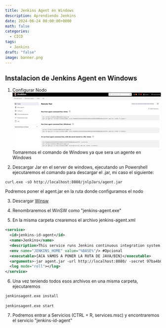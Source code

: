 ```yaml
---
title: Jenkins Agent en Windows
description: Aprendiendo Jenkins
date: 2024-06-24 00:00:00+0000
math: false
categories:
  - CICD
tags:
  - Jenkins
draft: "false"
image: banner.png
---
```


## Instalacion de Jenkins Agent en Windows

1. Configurar Nodo
![Nodo Portal](image.png)
Tomaremos el comando de Windows ya que sera un agente en Windows

2. Descargar Jar en el server de windows, ejecutando un Powershell ejecutaremos el comando para descargar el .jar, mi caso el siguiente: 
~~~
curl.exe -sO http://localhost:8080/jnlpJars/agent.jar
~~~

Podremos poner el agent.jar en la ruta donde configuramos el nodo

3. Descargar [Winsw](https://github.com/winsw/winsw/releases)

4. Renombraremos el WinSW como "jenkins-agent.exe"

5. En la misma carpeta crearemos el archivo jenkins-agent.xml
~~~XML
<service>
  <id>jenkins-id-agent</id>
  <name>Jenkins</name>
  <description>This service runs Jenkins continuous integration system.</description>
  <env name="JENKINS_HOME" value="%BASE%"/> #Opcional
  <executable>{ACA VAMOS A PONER LA RUTA DE JAVA/BIN}</executable>
  <arguments>-jar agent.jar -url http://localhost:8080/ -secret 97ba4b0e2c1fa1ba399f6812a624a601392cbef84f97d660966a8bca7a177ff6 -name Test -workDir "C:/Jenkins/"</arguments>
  <log mode="roll"></log>
</service>
~~~

6. Una vez teniendo todos esos archivos en una misma carpeta, ejecutaremos
~~~SHELL
jenkinsagent.exe install

jenkinsagent.exe start 
~~~
7. Podremos entrar a Servicios (CTRL + R, services.msc) y encontraremos el servicio "jenkins-id-agent"